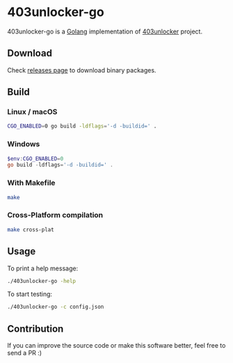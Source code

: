 # 403unlocker-go
403unlocker-go is a [Golang](https://go.dev) implementation of [403unlocker](https://github.com/403unlocker) project.


## Download
Check [releases page](https://github.com/thehxdev/403unlocker-go/releases/latest) to download binary packages.


## Build

### Linux / macOS
```bash
CGO_ENABLED=0 go build -ldflags='-d -buildid=' .
```

### Windows
```powershell
$env:CGO_ENABLED=0
go build -ldflags='-d -buildid=' .
```

### With Makefile
```bash
make
```

### Cross-Platform compilation
```bash
make cross-plat
```


## Usage
To print a help message:
```bash
./403unlocker-go -help
```

To start testing:
```bash
./403unlocker-go -c config.json
```


## Contribution
If you can improve the source code or make this software better, feel free to send a PR :)
